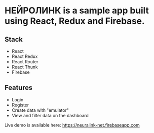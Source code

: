 
<h1> НЕЙРОЛИНК is a sample app built using React, Redux and Firebase. </h1>

<h2> Stack </h2>
<ul>
    <li> React </li>
    <li> React Redux </li>
    <li> React Router </li>
    <li> React Thunk </li>
    <li> Firebase </li>
</ul>

<h2> Features </h2>
<ul>
    <li> Login </li>
    <li> Register </li>
    <li> Create data with "emulator" </li>
    <li> View and filter data on the dashboard </li>
</ul>

Live demo is available here: https://neuralink-net.firebaseapp.com